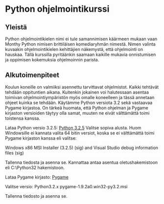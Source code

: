 <h1>Python ohjelmointikurssi</h2>

<h2>Yleistä</h2>
Python ohjelmointikielen nimi ei tule samannimisen käärmeen mukaan vaan Monthy Python nimisen brittiläisen komediaryhmän nimestä.
Nimen valinta kuvaakin ohjelmointikielen kehittäjien näkemystä, että ohjelmointi on hauskaa.
Tällä kurssilla pyritäänkin saamaan kaikille mukavia onnistumisen ja oppimisen kokemuksia ohjelmoinnin parista.


<h2>Alkutoimenpiteet</h2>
Koulun koneille on valmiiksi asennettu tarvittavat ohjelmistot. Kaikki tehtävät tehdään oppituntien aikana. Kuitenkin jokainen voi halutessaan asentaa toimivan ohjelmointiympäristön myös omalle koneelleen ja tässä annetaan ohjeet kuinka se tehdään.
Käytämme Python versiota 3.2 sekä vastaavaa Pygame kirjastoa. On tärkeä huomata, että Python ohjelman ja Pygame kirjaston versioiden täytyy olla samat, muuten ne eivät välttämättä toimi toistensa kanssa.

Lataa Python versio 3.2.5:
<a href ="https://www.python.org/download/releases/3.2.5/">Python 3.2.5</a>
Valitse sopiva alusta. Huom Windowsille ei kannata valita 64 bitin versiot, koska se ei välttämättä toimi Pygame kirjaston kanssa eli valitse:

Windows x86 MSI Installer (3.2.5) (sig) and Visual Studio debug information files (sig)

Tallenna tiedosta ja asenna se. Kannattaa antaa asentua oletushakemistoon eli C:\Python32 hakemistoon.

Lataa Pygame kirjasto:
<a href="http://pygame.info/downloads/">Pygame</a>

Valitse versio: Python3.2.x  pygame-1.9.2a0.win32-py3.2.msi

Tallenna tiedosto ja asenna se.